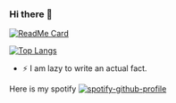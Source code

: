 ### Hi there 👋


[![ReadMe Card](https://github-readme-stats.vercel.app/api?username=mirek163&theme=onedark)](https://github.com/mirek163)

[![Top Langs](https://github-readme-stats.vercel.app/api/top-langs/?username=mirek163&theme=onedark&layout=compact)](https://github.com/mirek163)

- ⚡ I am lazy to write an actual fact.

Here is my spotify
[![spotify-github-profile](https://spotify-github-profile.vercel.app/api/view?uid=x56z8to11d12wapk1ari43ifo&cover_image=true&theme=novatorem&bar_color=4e357e&bar_color_cover=false)](https://github.com/kittinan/spotify-github-profile)
